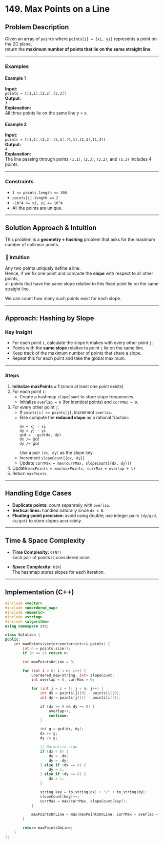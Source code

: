 # 149. Max Points on a Line

## Problem Description

Given an array of `points` where `points[i] = [xi, yi]` represents a point on the 2D plane,  
return the **maximum number of points that lie on the same straight line**.

---

### Examples

#### Example 1
**Input:**  
`points = [[1,1],[2,2],[3,3]]`  
**Output:**  
`3`  
**Explanation:**  
All three points lie on the same line y = x.

#### Example 2
**Input:**  
`points = [[1,1],[3,2],[5,3],[4,1],[2,3],[1,4]]`  
**Output:**  
`4`  
**Explanation:**  
The line passing through points `(1,1)`, `(2,3)`, `(3,2)`, and `(5,3)` includes 4 points.

---

### Constraints

- `1 <= points.length <= 300`
- `points[i].length == 2`
- `-10^4 <= xi, yi <= 10^4`
- All the points are unique.

---

## Solution Approach & Intuition

This problem is a **geometry + hashing** problem that asks for the maximum number of collinear points.

### 🧠 Intuition
Any two points uniquely define a line.  
Hence, if we fix one point and compute the **slope** with respect to all other points,  
all points that have the same slope relative to this fixed point lie on the same straight line.

We can count how many such points exist for each slope.

---

## Approach: Hashing by Slope

### Key Insight
- For each point `i`, calculate the slope it makes with every other point `j`.
- Points with the **same slope** relative to point `i` lie on the same line.
- Keep track of the maximum number of points that share a slope.
- Repeat this for each point and take the global maximum.

---

### Steps

1. **Initialize maxPoints = 1** (since at least one point exists)
2. For each point `i`:
   - Create a hashmap `slopeCount` to store slope frequencies.
   - Initialize `overlap = 0` (for identical points) and `currMax = 0`.
3. For every other point `j`:
   - If `points[i] == points[j]`, increment `overlap`.
   - Else compute the **reduced slope** as a rational fraction:
     ```
     dx = xj - xi
     dy = yj - yi
     gcd = __gcd(dx, dy)
     dx /= gcd
     dy /= gcd
     ```
     Use a pair `(dx, dy)` as the slope key.
   - Increment `slopeCount[{dx, dy}]`
   - Update `currMax = max(currMax, slopeCount[{dx, dy}])`
4. Update `maxPoints = max(maxPoints, currMax + overlap + 1)`
5. Return `maxPoints`.

---

## Handling Edge Cases

- **Duplicate points:** count separately with `overlap`.
- **Vertical lines:** handled naturally since `dx = 0`.
- **Floating-point precision:** avoid using double; use integer pairs `(dy/gcd, dx/gcd)` to store slopes accurately.

---

## Time & Space Complexity

- **Time Complexity:** `O(N²)`  
  Each pair of points is considered once.

- **Space Complexity:** `O(N)`  
  The hashmap stores slopes for each iteration.

---

## Implementation (C++)

```cpp
#include <vector>
#include <unordered_map>
#include <numeric>
#include <string>
#include <algorithm>
using namespace std;

class Solution {
public:
    int maxPoints(vector<vector<int>>& points) {
        int n = points.size();
        if (n <= 2) return n;

        int maxPointsOnLine = 0;

        for (int i = 0; i < n; i++) {
            unordered_map<string, int> slopeCount;
            int overlap = 0, currMax = 0;

            for (int j = i + 1; j < n; j++) {
                int dx = points[j][0] - points[i][0];
                int dy = points[j][1] - points[i][1];

                if (dx == 0 && dy == 0) {
                    overlap++;
                    continue;
                }

                int g = gcd(dx, dy);
                dx /= g;
                dy /= g;

                // Normalize sign
                if (dx < 0) {
                    dx = -dx;
                    dy = -dy;
                } else if (dx == 0) {
                    dy = 1;
                } else if (dy == 0) {
                    dx = 1;
                }

                string key = to_string(dx) + "/" + to_string(dy);
                slopeCount[key]++;
                currMax = max(currMax, slopeCount[key]);
            }

            maxPointsOnLine = max(maxPointsOnLine, currMax + overlap + 1);
        }

        return maxPointsOnLine;
    }
};